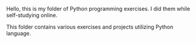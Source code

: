 Hello, this is my folder of Python programming exercises. I did them while self-studying online.

This folder contains various exercises and projects utilizing Python language.
